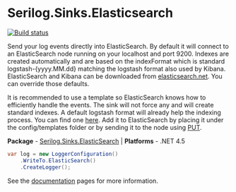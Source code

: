 # Serilog.Sinks.Elasticsearch

[![Build status](https://ci.appveyor.com/api/projects/status/bk367tcnx9qt2sjy/branch/master?svg=true)](https://ci.appveyor.com/project/serilog/serilog-sinks-elasticsearch/branch/master)

Send your log events directly into ElasticSearch. By default it will connect to an ElasticSearch node running on your localhost and port 9200. Indexes are created automatically and are based on the indexFormat which is standard logstash-{yyyy.MM.dd} matching the logstash format also used by Kibana. ElasticSearch and Kibana can be downloaded from [elasticsearch.net](http://www.elasticsearch.org/overview/elkdownloads/). You can override those defaults.

It is recommended to use a template so ElasticSearch knows how to efficiently handle the events. The sink will not force any and will create standard indexes. A default logstash format will already help the indexing process. You can find one [here](https://gist.github.com/mivano/9688328). Add it to ElasticSearch by placing it under the config/templates folder or by sending it to the node using [PUT](http://www.elasticsearch.org/guide/en/elasticsearch/reference/current/indices-templates.html#indices-templates).

**Package** - [Serilog.Sinks.ElasticSearch](http://nuget.org/packages/serilog.sinks.elasticsearch)
| **Platforms** - .NET 4.5

```csharp
var log = new LoggerConfiguration()
    .WriteTo.ElasticSearch()
    .CreateLogger();
```

See the [documentation](https://github.com/serilog/serilog-sinks-elasticsearch/wiki) pages for more information.
